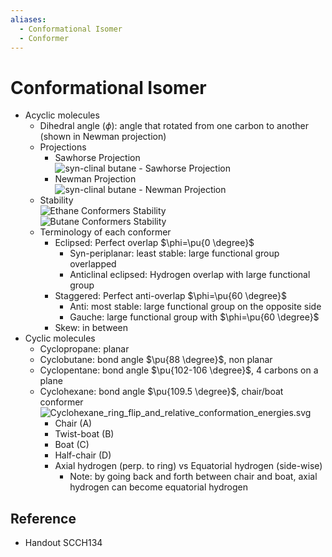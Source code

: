 ```yaml
---
aliases:
  - Conformational Isomer
  - Conformer
---
```


# Conformational Isomer

- Acyclic molecules
	- Dihedral angle ($\phi$): angle that rotated from one carbon to another (shown in Newman projection)
	- Projections
		- Sawhorse Projection  
		  ![syn-clinal butane - Sawhorse Projection](https://upload.wikimedia.org/wikipedia/commons/f/f6/Sawhorse_projection_butane_-sc.svg)
		- Newman Projection  
		  ![syn-clinal butane - Newman Projection](https://upload.wikimedia.org/wikipedia/commons/1/11/Newman_projection_butane_-sc.svg)
	- Stability  
	  ![Ethane Conformers Stability](https://upload.wikimedia.org/wikipedia/commons/8/8a/Ethane_conformations_and_relative_energies.svg)  
	  ![Butane Conformers Stability](https://upload.wikimedia.org/wikipedia/commons/2/22/Butane_conformations_and_relative_energies.svg)
	- Terminology of each conformer
		- Eclipsed: Perfect overlap $\phi=\pu{0 \degree}$
			- Syn-periplanar: least stable: large functional group overlapped
			- Anticlinal eclipsed: Hydrogen overlap with large functional group
		- Staggered: Perfect anti-overlap $\phi=\pu{60 \degree}$
			- Anti: most stable: large functional group on the opposite side
			- Gauche: large functional group with $\phi=\pu{60 \degree}$
		- Skew: in between
- Cyclic molecules
	- Cyclopropane: planar
	- Cyclobutane: bond angle $\pu{88 \degree}$, non planar
	- Cyclopentane: bond angle $\pu{102-106 \degree}$, 4 carbons on a plane
	- Cyclohexane: bond angle $\pu{109.5 \degree}$, chair/boat conformer  
	  ![Cyclohexane\_ring\_flip\_and\_relative\_conformation\_energies.svg](https://upload.wikimedia.org/wikipedia/commons/7/7a/Cyclohexane_ring_flip_and_relative_conformation_energies.svg)
		- Chair (A)
		- Twist-boat (B)
		- Boat (C)
		- Half-chair (D)
		- Axial hydrogen (perp. to ring) vs Equatorial hydrogen (side-wise)
			- Note: by going back and forth between chair and boat, axial hydrogen can become equatorial hydrogen

## Reference

- Handout SCCH134
